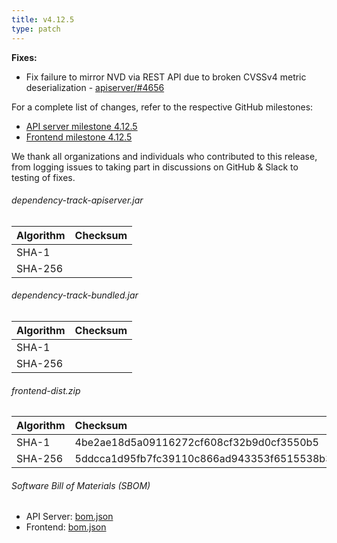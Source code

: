 ```yaml
---
title: v4.12.5
type: patch
---
```


**Fixes:**

* Fix failure to mirror NVD via REST API due to broken CVSSv4 metric deserialization - [apiserver/#4656]

For a complete list of changes, refer to the respective GitHub milestones:

* [API server milestone 4.12.5](https://github.com/DependencyTrack/dependency-track/milestone/52?closed=1)
* [Frontend milestone 4.12.5](https://github.com/DependencyTrack/dependency-track/milestone/37?closed=1)

We thank all organizations and individuals who contributed to this release, from logging issues to taking part in discussions on GitHub & Slack to testing of fixes.

###### dependency-track-apiserver.jar

| Algorithm | Checksum |
|:----------|:---------|
| SHA-1     |          |
| SHA-256   |          |

###### dependency-track-bundled.jar

| Algorithm | Checksum |
|:----------|:---------|
| SHA-1     |          |
| SHA-256   |          |

###### frontend-dist.zip

| Algorithm | Checksum                                                         |
|:----------|:-----------------------------------------------------------------|
| SHA-1     | 4be2ae18d5a09116272cf608cf32b9d0cf3550b5                         |
| SHA-256   | 5ddcca1d95fb7fc39110c866ad943353f6515538b3a6408478df8805823e45fa |

###### Software Bill of Materials (SBOM)

* API Server: [bom.json](https://github.com/DependencyTrack/dependency-track/releases/download/4.12.5/bom.json)
* Frontend: [bom.json](https://github.com/DependencyTrack/frontend/releases/download/4.12.5/bom.json)

[apiserver/#4656]: https://github.com/DependencyTrack/dependency-track/pull/4656